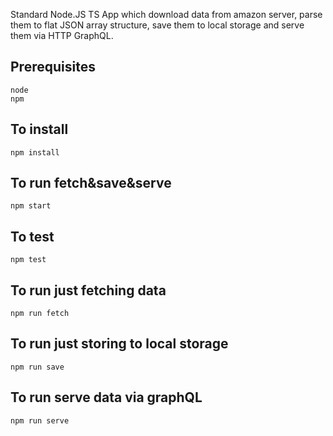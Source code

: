 Standard Node.JS TS App which download data from amazon server, parse them to flat JSON array structure, save them to local storage and serve them via HTTP GraphQL.

## Prerequisites

```
node
npm
```

## To install

`npm install`

## To run fetch&save&serve

`npm start`

## To test

`npm test`

## To run just fetching data

`npm run fetch`

## To run just storing to local storage

`npm run save`

## To run serve data via graphQL

`npm run serve`
